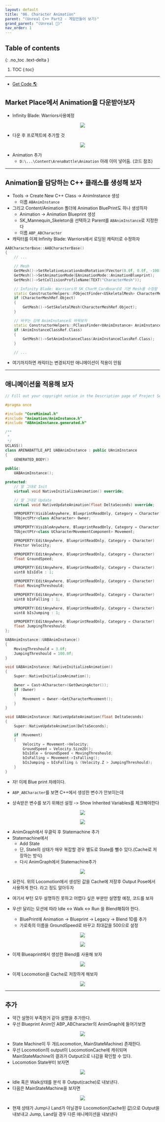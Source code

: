 ```yaml
---
layout: default
title: "06. Character Animation"
parent: "(Unreal C++ Part2 - 게임만들어 보기)"
grand_parent: "(Unreal 🚀)"
nav_order: 1
---
```


## Table of contents
{: .no_toc .text-delta }

1. TOC
{:toc}

---

* [Get Code 🌎](https://github.com/Arthur880708/Unreal_Cpp_Basic_2/tree/5)

## Market Place에서 Animation을 다운받아보자

* Infinity Blade: Warriors사용예정

<p align="center">
  <img src="https://taehyungs-programming-blog.github.io/blog/assets/images/unreal/unreal_cpp_2/ucpp_2_6_1.png"/>
</p>

* 다운 후 프로젝트에 추가할 것

<p align="center">
  <img src="https://taehyungs-programming-blog.github.io/blog/assets/images/unreal/unreal_cpp_2/ucpp_2_6_2.png"/>
</p>

* Animation 추가
    * `D:\...\Content\ArenaBattle\Animation` 아래 이미 넣어둠. (코드 참조)

---

## Animation을 담당하는 C++ 클래스를 생성해 보자

* Tools -> Create New C++ Class -> AnimInstance 생성
    * 이름 `ABAnimInstance`
* 그리고 Content/Animation 폴더에 Animation BluePrint도 하나 생성하자
    * Animation -> Animation Blueprint 생성
    * SK_Mannequin_Skeleton을 선택하고 Parent를 `ABAnimInstance`로 지정한다
    * 이름 `ABP_ABCharacter`
* 캐릭터를 이제 Infinity Blade: Warriors에서 로딩된 캐릭터로 수정하자

```cpp
AABCharacterBase::AABCharacterBase()
{
	// ...

	// Mesh
	GetMesh()->SetRelativeLocationAndRotation(FVector(0.0f, 0.0f, -100.0f), FRotator(0.0f, -90.0f, 0.0f));
	GetMesh()->SetAnimationMode(EAnimationMode::AnimationBlueprint);
	GetMesh()->SetCollisionProfileName(TEXT("CharacterMesh"));

    // Infinity Blade: Warriors의 SK_CharM_Cardboard로 기본 Mesh를 수정함
	static ConstructorHelpers::FObjectFinder<USkeletalMesh> CharacterMeshRef(TEXT("/Script/Engine.SkeletalMesh'/Game/InfinityBladeWarriors/Character/CompleteCharacters/SK_CharM_Cardboard.SK_CharM_Cardboard'"));
	if (CharacterMeshRef.Object)
	{
		GetMesh()->SetSkeletalMesh(CharacterMeshRef.Object);
	}

    // 바꾸는 김에 AnimInstance도 바꿔보자
    static ConstructorHelpers::FClassFinder<UAnimInstance> AnimInstanceClassRef(TEXT("/Game/ArenaBattle/Animation/ABP_ABCharacter.ABP_ABCharacter_C"));
	if (AnimInstanceClassRef.Class)
	{
		GetMesh()->SetAnimInstanceClass(AnimInstanceClassRef.Class);
	}

    // ...
```

* 여기까지하면 캐릭터는 변경되지만 애니메이션이 적용이 안됨

---

## 애니메이션을 적용해 보자

```cpp
// Fill out your copyright notice in the Description page of Project Settings.

#pragma once

#include "CoreMinimal.h"
#include "Animation/AnimInstance.h"
#include "ABAnimInstance.generated.h"

/**
 * 
 */
UCLASS()
class ARENABATTLE_API UABAnimInstance : public UAnimInstance
{
	GENERATED_BODY()
	
public:
	UABAnimInstance();

protected:
    // 말 그대로 Init
	virtual void NativeInitializeAnimation() override;

    // 말 그대로 Update
	virtual void NativeUpdateAnimation(float DeltaSeconds) override;

	UPROPERTY(VisibleAnywhere, BlueprintReadOnly, Category = Character)
	TObjectPtr<class ACharacter> Owner;

	UPROPERTY(VisibleAnywhere, BlueprintReadOnly, Category = Character)
	TObjectPtr<class UCharacterMovementComponent> Movement;

	UPROPERTY(EditAnywhere, BlueprintReadOnly, Category = Character)
	FVector Velocity;

	UPROPERTY(EditAnywhere, BlueprintReadOnly, Category = Character)
	float GroundSpeed;

	UPROPERTY(EditAnywhere, BlueprintReadOnly, Category = Character)
	uint8 bIsIdle : 1;

	UPROPERTY(EditAnywhere, BlueprintReadOnly, Category = Character)
	float MovingThreshould;

	UPROPERTY(EditAnywhere, BlueprintReadOnly, Category = Character)
	uint8 bIsFalling : 1;

	UPROPERTY(EditAnywhere, BlueprintReadOnly, Category = Character)
	uint8 bIsJumping : 1;

	UPROPERTY(EditAnywhere, BlueprintReadOnly, Category = Character)
	float JumpingThreshould;
};
```

```cpp
UABAnimInstance::UABAnimInstance()
{
	MovingThreshould = 3.0f;
	JumpingThreshould = 100.0f;
}

void UABAnimInstance::NativeInitializeAnimation()
{
	Super::NativeInitializeAnimation();

	Owner = Cast<ACharacter>(GetOwningActor());
	if (Owner)
	{
		Movement = Owner->GetCharacterMovement();
	}
}

void UABAnimInstance::NativeUpdateAnimation(float DeltaSeconds)
{
	Super::NativeUpdateAnimation(DeltaSeconds);

	if (Movement)
	{
		Velocity = Movement->Velocity;
		GroundSpeed = Velocity.Size2D();
		bIsIdle = GroundSpeed < MovingThreshould;
		bIsFalling = Movement->IsFalling();
		bIsJumping = bIsFalling & (Velocity.Z > JumpingThreshould);
	}
}
```

* 자! 이제 Blue print 차례이다.

* `ABP_ABCharacter`를 보면 C++에서 생성한 변수가 안보이는데
* 상속받은 변수를 보기 위해선 설정 -> Show Inherited Variables를 체크해야한다

<p align="center">
  <img src="https://taehyungs-programming-blog.github.io/blog/assets/images/unreal/unreal_cpp_2/ucpp_2_6_3.png"/>
</p>

<p align="center">
  <img src="https://taehyungs-programming-blog.github.io/blog/assets/images/unreal/unreal_cpp_2/ucpp_2_6_4.png"/>
</p>

* AnimGraph에서 우클릭 후 Statemachine 추가
* Statemachine에서
    * Add State
    * 단, State의 상태가 매우 복잡할 경우 별도로 State를 뺄수 있다.(Cache로 저장하는 방식)
    * 다시 AnimGraph에서 Statemachine추가

<p align="center">
  <img src="https://taehyungs-programming-blog.github.io/blog/assets/images/unreal/unreal_cpp_2/ucpp_2_6_5.png"/>
</p>

* 요런식. 위의 Locomotion에서 생성된 값을 Cache에 저장후 Output Pose에서 사용하게 한다. 라고 정도 알아두자
* 여기서 부턴 모두 설명하진 못하고 어렵다 싶은 부분만 설명할 예정, 코드를 보자

* 우선! 달리는 모션에 따라 Idle <-> Walk <-> Run 을 Blend해줘야 한다.
    * BluePrint에 Animation -> Blueprint -> Legacy -> Blend 1D를 추가
    * 가로축의 이름을 GroundSpeed로 바꾸고 최대값을 500으로 설정

<p align="center">
  <img src="https://taehyungs-programming-blog.github.io/blog/assets/images/unreal/unreal_cpp_2/ucpp_2_6_6.png"/>
</p>

<p align="center">
  <img src="https://taehyungs-programming-blog.github.io/blog/assets/images/unreal/unreal_cpp_2/ucpp_2_6_7.png"/>
</p>

* 이제 Blueaprint에서 생성한 Blend를 사용해 보자

<p align="center">
  <img src="https://taehyungs-programming-blog.github.io/blog/assets/images/unreal/unreal_cpp_2/ucpp_2_6_8.png"/>
</p>

* 이제 Locomotion을 Cache로 저장하게 해보자

<p align="center">
  <img src="https://taehyungs-programming-blog.github.io/blog/assets/images/unreal/unreal_cpp_2/ucpp_2_6_9.png"/>
</p>

---

## 추가

* 약간 설명이 부족한거 같아 설명을 추가한다.
* 우선 Blueprint Anim인 ABP_ABCharacter의 AnimGraph에 들어가보면

<p align="center">
  <img src="https://taehyungs-programming-blog.github.io/blog/assets/images/unreal/unreal_cpp_2/ucpp_2_6_10.png"/>
</p>

* State Machine이 두 개(Locomotion, MainStateMachine) 존재한다.
* 우선 Locomotion의 output이 LocomotionCache에 캐쉬되며 MainStateMachine의 결과가 Output으로 나감을 확인할 수 있다.
* Locomotion State부터 보자면

<p align="center">
  <img src="https://taehyungs-programming-blog.github.io/blog/assets/images/unreal/unreal_cpp_2/ucpp_2_6_11.png"/>
</p>

* Idle 혹은 Walk상태를 분석 후 Output(cache)로 내보낸다.
* 다음은 MainStateMachine을 보자면

<p align="center">
  <img src="https://taehyungs-programming-blog.github.io/blog/assets/images/unreal/unreal_cpp_2/ucpp_2_6_12.png"/>
</p>

* 현재 상태가 Jump나 Land가 아닐경우 Locomotion(Cache된 값)으로 Output을 내보내고 Jump, Land일 경우 다른 애니메이션을 내보낸다
